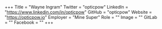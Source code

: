 +++
Title = "Wayne Ingram"
Twitter = "opticpow"
LinkedIn = "https://www.linkedin.com/in/opticpow"
GitHub = "opticpow"
Website = "https://opticpow.io"
Employer = "Mine Super"
Role = ""
Image = ""
GitLab = ""
Facebook = ""
+++
